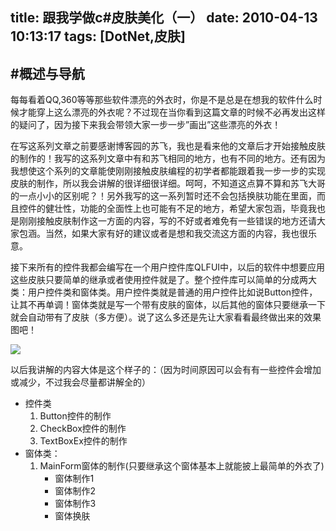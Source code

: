 title: 跟我学做c#皮肤美化（一）
date: 2010-04-13 10:13:17
tags: [DotNet,皮肤]
---

#概述与导航
------------------
每每看着QQ,360等等那些软件漂亮的外衣时，你是不是总是在想我的软件什么时候才能穿上这么漂亮的外衣呢？不过现在当你看到这篇文章的时候不必再发出这样的疑问了，因为接下来我会带领大家一步一步”画出”这些漂亮的外衣！  

<!--more-->

在写这系列文章之前要感谢博客园的苏飞，我也是看来他的文章后才开始接触皮肤的制作的！我写的这系列文章中有和苏飞相同的地方，也有不同的地方。还有因为我想使这个系列的文章能使刚刚接触皮肤编程的初学者都能跟着我一步一步的实现皮肤的制作，所以我会讲解的很详细很详细。呵呵，不知道这点算不算和苏飞大哥的一点小小的区别呢？！另外我写的这一系列暂时还不会包括换肤功能在里面，而且控件的健壮性，功能的全面性上也可能有不足的地方，希望大家包涵，毕竟我也是刚刚接触皮肤制作这一方面的内容，写的不好或者难免有一些错误的地方还请大家包涵。当然，如果大家有好的建议或者是想和我交流这方面的内容，我也很乐意。  

接下来所有的控件我都会编写在一个用户控件库QLFUI中，以后的软件中想要应用这些皮肤只要简单的继承或者使用控件就是了。整个控件库可以简单的分成两大类：用户控件类和窗体类。用户控件类就是普通的用户控件比如说Button控件，让其不再单调！窗体类就是写一个带有皮肤的窗体，以后其他的窗体只要继承一下就会自动带有了皮肤（多方便）。说了这么多还是先让大家看看最终做出来的效果图吧！  

![](http://ww3.sinaimg.cn/large/5d7c1fa4gw1elx1rdv9ifj209x09h74f.jpg)

以后我讲解的内容大体是这个样子的：（因为时间原因可以会有有一些控件会增加或减少，不过我会尽量都讲解全的）  

* 控件类
	1. Button控件的制作
	2. CheckBox控件的制作
	3. TextBoxEx控件的制作
* 窗体类：
    1. MainForm窗体的制作(只要继承这个窗体基本上就能披上最简单的外衣了)   
		* 窗体制作1
		* 窗体制作2
		* 窗体制作3 
        * 窗体换肤

